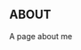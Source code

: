 ## ABOUT
A page about me





<!---
What I like to do as an applied physicist
What I am currently doing
What I want to do


Who I am
Who I work with
Where I came from
What my research today is
---!>